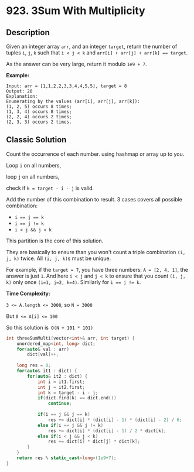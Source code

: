 # 923. 3Sum With Multiplicity

## Description
Given an integer array `arr`, and an integer `target`, return the number of tuples `i`, `j`, `k` such that `i < j < k` and `arr[i] + arr[j] + arr[k] == target`.

As the answer can be very large, return it modulo `1e9 + 7`.

**Example:**
```
Input: arr = [1,1,2,2,3,3,4,4,5,5], target = 8
Output: 20
Explanation: 
Enumerating by the values (arr[i], arr[j], arr[k]):
(1, 2, 5) occurs 8 times;
(1, 3, 4) occurs 8 times;
(2, 2, 4) occurs 2 times;
(2, 3, 3) occurs 2 times.
```
## Classic Solution
Count the occurrence of each number.
using hashmap or array up to you.

Loop `i` on all numbers,

loop `j` on all numbers,

check if `k = target - i - j` is valid.

Add the number of this combination to result.
3 cases covers all possible combination:

- `i == j == k`
- `i == j != k`
- `i < j && j < k`

This partition is the core of this solution.

They are basically to ensure than you won't count a triple combination `(i, j, k)` twice. All `(i, j, k)`s must be unique. 

For example, if the `target = 7`, you have three numbers: `A = [2, 4, 1]`, the answer is just `1`. And here `i < j` and `j < k` to ensure that you count `(i, j, k)` only once `(i=1, j=2, k=4)`. Similarly for `i == j != k`.

**Time Complexity:**

`3 <= A.length <= 3000`, so `N = 3000`

But `0 <= A[i] <= 100`

So this solution is` O(N + 101 * 101)`

```C++
int threeSumMulti(vector<int>& arr, int target) {
    unordered_map<int, long> dict;
    for(auto& val : arr)
        dict[val]++;
    
    long res = 0;
    for(auto& it1 : dict) {
        for(auto& it2 : dict) {
            int i = it1.first;
            int j = it2.first;
            int k = target - i - j;
            if(dict.find(k) == dict.end())
                continue;
            
            if(i == j && j == k)
                res += dict[i] * (dict[i] - 1) * (dict[i] - 2) / 6;
            else if(i == j && j != k)
                res += dict[i] * (dict[i] - 1) / 2 * dict[k];
            else if(i < j && j < k)
                res += dict[i] * dict[j] * dict[k];
        }
    }
    return res % static_cast<long>(1e9+7);
}
```